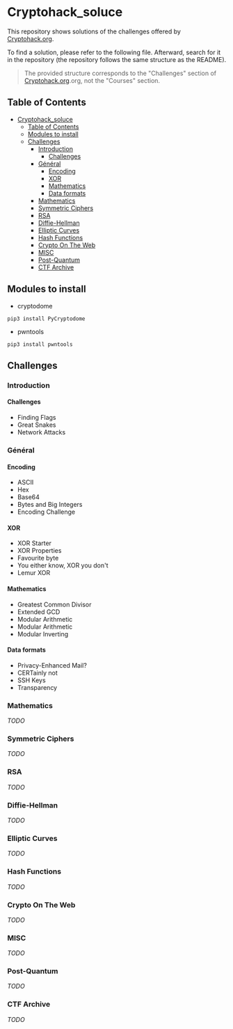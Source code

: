 # Cryptohack_soluce

This repository shows solutions of the challenges offered by [Cryptohack.org](cryptohack.org).

To find a solution, please refer to the following file. Afterward, search for it in the repository (the repository follows the same structure as the README).

> The provided structure corresponds to the "Challenges" section of [Cryptohack.org](cryptohack.org).org, not the "Courses" section.

## Table of Contents
- [Cryptohack\_soluce](#cryptohack_soluce)
  - [Table of Contents](#table-of-contents)
  - [Modules to install](#modules-to-install)
  - [Challenges](#challenges)
    - [Introduction](#introduction)
      - [Challenges](#challenges-1)
    - [Général](#général)
      - [Encoding](#encoding)
      - [XOR](#xor)
      - [Mathematics](#mathematics)
      - [Data formats](#data-formats)
    - [Mathematics](#mathematics-1)
    - [Symmetric Ciphers](#symmetric-ciphers)
    - [RSA](#rsa)
    - [Diffie-Hellman](#diffie-hellman)
    - [Elliptic Curves](#elliptic-curves)
    - [Hash Functions](#hash-functions)
    - [Crypto On The Web](#crypto-on-the-web)
    - [MISC](#misc)
    - [Post-Quantum](#post-quantum)
    - [CTF Archive](#ctf-archive)

## Modules to install

* cryptodome
```
pip3 install PyCryptodome
```

* pwntools
```
pip3 install pwntools
```
## Challenges

### Introduction
#### Challenges
* Finding Flags
* Great Snakes
* Network Attacks

### Général
#### Encoding
* ASCII
* Hex
* Base64
* Bytes and Big Integers
* Encoding Challenge
#### XOR
* XOR Starter
* XOR Properties
* Favourite byte
* You either know, XOR you don't
* Lemur XOR
#### Mathematics
* Greatest Common Divisor
* Extended GCD
* Modular Arithmetic
* Modular Arithmetic
* Modular Inverting
#### Data formats
* Privacy-Enhanced Mail?
* CERTainly not
* SSH Keys
* Transparency

### Mathematics
*TODO*

### Symmetric Ciphers
*TODO*

### RSA

*TODO*
### Diffie-Hellman

*TODO*
### Elliptic Curves

*TODO*
### Hash Functions

*TODO*
### Crypto On The Web

*TODO*
### MISC

*TODO*
### Post-Quantum

*TODO*
### CTF Archive
*TODO*